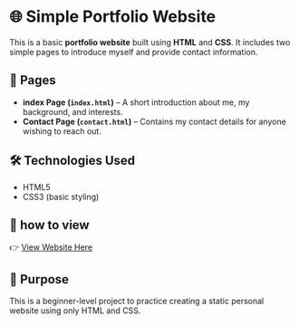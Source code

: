 # 🌐 Simple Portfolio Website

This is a basic **portfolio website** built using **HTML** and **CSS**. It includes two simple pages to introduce myself and provide contact information.

## 📄 Pages

- **index Page (`index.html`)** – A short introduction about me, my background, and interests.  
- **Contact Page (`contact.html`)** – Contains my contact details for anyone wishing to reach out.

## 🛠️ Technologies Used

- HTML5  
- CSS3 (basic styling)

## 🔗 how to view

👉 [View Website Here](link=https://jeyasurya-63.github.io/portfolio-simple-websites/)

## 🎯 Purpose

This is a beginner-level project to practice creating a static personal website using only HTML and CSS.
